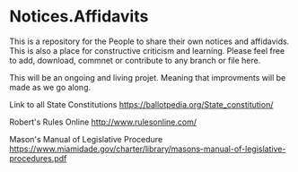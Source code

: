 # Notices.Affidavits

This is a repository for the People to share their own notices and affidavids.  This is also a place for constructive criticism 
and learning.  Please feel free to add, download, commnet or contribute to any branch or file here.

This will be an ongoing and living projet.  Meaning that improvments will be made as we go along.

Link to all State Constitutions https://ballotpedia.org/State_constitution/

Robert's Rules Online http://www.rulesonline.com/

Mason's Manual of Legislative Procedure https://www.miamidade.gov/charter/library/masons-manual-of-legislative-procedures.pdf
